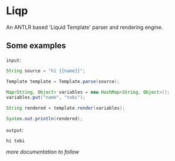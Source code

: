 # Liqp

An ANTLR based 'Liquid Template' parser and rendering engine.

## Some examples

`input`:

```java
String source = "hi {{name}}";

Template template = Template.parse(source);

Map<String, Object> variables = new HashMap<String, Object>();
variables.put("name", "tobi");

String rendered = template.render(variables);

System.out.println(rendered);
```

`output`:

```
hi tobi
```

*more documentation to follow*